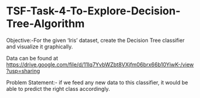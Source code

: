 # TSF-Task-4-To-Explore-Decision-Tree-Algorithm

Objective:-For the given ‘Iris’ dataset, create the Decision Tree classifier and visualize it graphically.

Data can be found at https://drive.google.com/file/d/11Iq7YvbWZbt8VXjfm06brx66b10YiwK-/view?usp=sharing

Problem Statement:- if we feed any new data to this classifier, it would be able to predict the right class accordingly.
